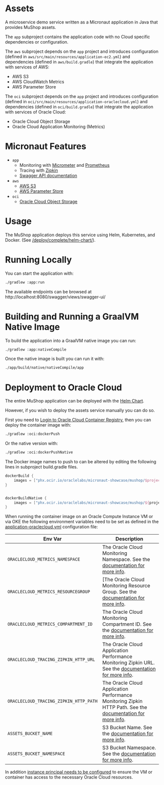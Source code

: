 # Assets

A microservice demo service written as a Micronaut application in Java that provides MuShop assets.

The `app` subproject contains the application code with no Cloud specific dependencies or configuration.

The `aws` subproject depends on the `app` project and introduces configuration (defined in `aws/src/main/resources/application-ec2.yml`) and dependencies (defined in `aws/build.gradle`) that integrate the application with services of AWS:

* AWS S3
* AWS CloudWatch Metrics
* AWS Parameter Store

The `oci` subproject depends on the `app` project and introduces configuration (defined in `oci/src/main/resources/application-oraclecloud.yml`) and dependencies (defined in `oci/build.gradle`) that integrate the application with services of Oracle Cloud:

* Oracle Cloud Object Storage
* Oracle Cloud Application Monitoring (Metrics)

# Micronaut Features

* `app`
  * Monitoring with [Micrometer](https://micrometer.io/) and [Prometheus](https://prometheus.io/)
  * Tracing with [Zipkin](https://zipkin.io/)
  * [Swagger API documentation](https://micronaut-projects.github.io/micronaut-openapi/latest/guide/)
* `aws`
  * [AWS S3](https://micronaut-projects.github.io/micronaut-object-storage/latest/guide/#aws)
  * [AWS Parameter Store](https://micronaut-projects.github.io/micronaut-aws/latest/guide/#parametersStore)
* `oci`
  * [Oracle Cloud Object Storage](https://micronaut-projects.github.io/micronaut-object-storage/latest/guide/#oracleCloud)

# Usage

The MuShop application deploys this service using Helm, Kubernetes, and Docker. (See
[/deploy/complete/helm-chart/](https://github.com/oracle-quickstart/oci-micronaut/tree/master/deploy/complete/helm-chart)).

# Running Locally

You can start the application with:

```bash
./gradlew :app:run
```

The available endpoints can be browsed at http://localhost:8080/swagger/views/swagger-ui/

# Building and Running a GraalVM Native Image

To build the application into a GraalVM native image you can run:

```bash
./gradlew :app:nativeCompile
```

Once the native image is built you can run it with:

```bash
./app/build/native/nativeCompile/app
```

# Deployment to Oracle Cloud

The entire MuShop application can be deployed with the [Helm Chart](../../deploy/complete/helm-chart).

However, if you wish to deploy the assets service manually you can do so.

First you need to [Login to Oracle Cloud Container Registry](https://docs.oracle.com/en-us/iaas/Content/Functions/Tasks/functionslogintoocir.htm), then you can deploy the container image with:

```bash
./gradlew :oci:dockerPush
```

Or the native version with:

```bash
./gradlew :oci:dockerPushNative
```

The Docker image names to push to can be altered by editing the following lines in subproject build.gradle files.

```groovy
dockerBuild {
    images = ["phx.ocir.io/oraclelabs/micronaut-showcase/mushop/$project.parent.name-$project.name-${javaBaseImage}:$project.version"]
}


dockerBuildNative {
    images = ["phx.ocir.io/oraclelabs/micronaut-showcase/mushop/${project.parent.name}-${project.name}-native:$project.version"]
}
```

When running the container image on an Oracle Compute Instance VM or via OKE the following environment variables need to be set as defined in the [application-oraclecloud.yml](oci/src/main/resources/application-oraclecloud.yml) configuration file:


| Env Var | Description                                                                                                                                                                                     |
| --- |-------------------------------------------------------------------------------------------------------------------------------------------------------------------------------------------------|
| `ORACLECLOUD_METRICS_NAMESPACE` | The Oracle Cloud Monitoring Namespace. See the [documentation for more info](https://micronaut-projects.github.io/micronaut-oracle-cloud/latest/guide/#micrometer).                             |
| `ORACLECLOUD_METRICS_RESOURCEGROUP` | [The Oracle Cloud Monitoring Resource Group. See the [documentation for more info](https://micronaut-projects.github.io/micronaut-oracle-cloud/latest/guide/#micrometer).                       |
| `ORACLECLOUD_METRICS_COMPARTMENT_ID` | The Oracle Cloud Monitoring Compartment ID. See the [documentation for more info](https://micronaut-projects.github.io/micronaut-oracle-cloud/latest/guide/#micrometer).                        |
| `ORACLECLOUD_TRACING_ZIPKIN_HTTP_URL` | The Oracle Cloud Application Performance Monitoring Zipkin URL. See the [documentation for more info](https://micronaut-projects.github.io/micronaut-oracle-cloud/latest/guide/#tracing).       |
| `ORACLECLOUD_TRACING_ZIPKIN_HTTP_PATH` | The Oracle Cloud Application Performance Monitoring Zipkin HTTP Path. See the [documentation for more info](https://micronaut-projects.github.io/micronaut-oracle-cloud/latest/guide/#tracing). |
| `ASSETS_BUCKET_NAME` | S3 Bucket Name. See the [documentation for more info](https://micronaut-projects.github.io/micronaut-object-storage/latest/guide/#oracleCloud).                                                 | 
| `ASSETS_BUCKET_NAMESPACE` | S3 Bucket Namespace. See the [documentation for more info](https://micronaut-projects.github.io/micronaut-object-storage/latest/guide/#oracleCloud).                                            |

In addition [instance principal needs to be configured](https://docs.oracle.com/en-us/iaas/Content/Identity/Tasks/callingservicesfrominstances.htm) to ensure the VM or container has access to the necessary Oracle Cloud resources.
